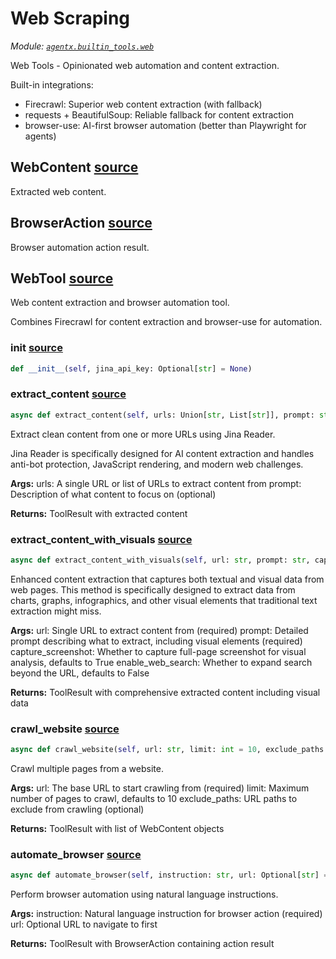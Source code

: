 # Web Scraping

*Module: [`agentx.builtin_tools.web`](https://github.com/dustland/agentx/blob/main/src/agentx/builtin_tools/web.py)*

Web Tools - Opinionated web automation and content extraction.

Built-in integrations:
- Firecrawl: Superior web content extraction (with fallback)
- requests + BeautifulSoup: Reliable fallback for content extraction
- browser-use: AI-first browser automation (better than Playwright for agents)

## WebContent <a href="https://github.com/dustland/agentx/blob/main/src/agentx/builtin_tools/web.py#L21" class="source-link" title="View source code">source</a>

Extracted web content.

## BrowserAction <a href="https://github.com/dustland/agentx/blob/main/src/agentx/builtin_tools/web.py#L33" class="source-link" title="View source code">source</a>

Browser automation action result.

## WebTool <a href="https://github.com/dustland/agentx/blob/main/src/agentx/builtin_tools/web.py#L42" class="source-link" title="View source code">source</a>

Web content extraction and browser automation tool.

Combines Firecrawl for content extraction and browser-use for automation.

### __init__ <a href="https://github.com/dustland/agentx/blob/main/src/agentx/builtin_tools/web.py#L49" class="source-link" title="View source code">source</a>

```python
def __init__(self, jina_api_key: Optional[str] = None)
```
### extract_content <a href="https://github.com/dustland/agentx/blob/main/src/agentx/builtin_tools/web.py#L87" class="source-link" title="View source code">source</a>

```python
async def extract_content(self, urls: Union[str, List[str]], prompt: str = 'Extract the main content from this webpage') -> ToolResult
```

Extract clean content from one or more URLs using Jina Reader.

Jina Reader is specifically designed for AI content extraction and handles
anti-bot protection, JavaScript rendering, and modern web challenges.

**Args:**
    urls: A single URL or list of URLs to extract content from
    prompt: Description of what content to focus on (optional)

**Returns:**
    ToolResult with extracted content

### extract_content_with_visuals <a href="https://github.com/dustland/agentx/blob/main/src/agentx/builtin_tools/web.py#L208" class="source-link" title="View source code">source</a>

```python
async def extract_content_with_visuals(self, url: str, prompt: str, capture_screenshot: bool = True, enable_web_search: bool = False) -> ToolResult
```

Enhanced content extraction that captures both textual and visual data from web pages.
This method is specifically designed to extract data from charts, graphs, infographics,
and other visual elements that traditional text extraction might miss.

**Args:**
    url: Single URL to extract content from (required)
    prompt: Detailed prompt describing what to extract, including visual elements (required)
    capture_screenshot: Whether to capture full-page screenshot for visual analysis, defaults to True
    enable_web_search: Whether to expand search beyond the URL, defaults to False

**Returns:**
    ToolResult with comprehensive extracted content including visual data

### crawl_website <a href="https://github.com/dustland/agentx/blob/main/src/agentx/builtin_tools/web.py#L320" class="source-link" title="View source code">source</a>

```python
async def crawl_website(self, url: str, limit: int = 10, exclude_paths: Optional[List[str]] = None) -> ToolResult
```

Crawl multiple pages from a website.

**Args:**
    url: The base URL to start crawling from (required)
    limit: Maximum number of pages to crawl, defaults to 10
    exclude_paths: URL paths to exclude from crawling (optional)

**Returns:**
    ToolResult with list of WebContent objects

### automate_browser <a href="https://github.com/dustland/agentx/blob/main/src/agentx/builtin_tools/web.py#L386" class="source-link" title="View source code">source</a>

```python
async def automate_browser(self, instruction: str, url: Optional[str] = None) -> ToolResult
```

Perform browser automation using natural language instructions.

**Args:**
    instruction: Natural language instruction for browser action (required)
    url: Optional URL to navigate to first

**Returns:**
    ToolResult with BrowserAction containing action result
